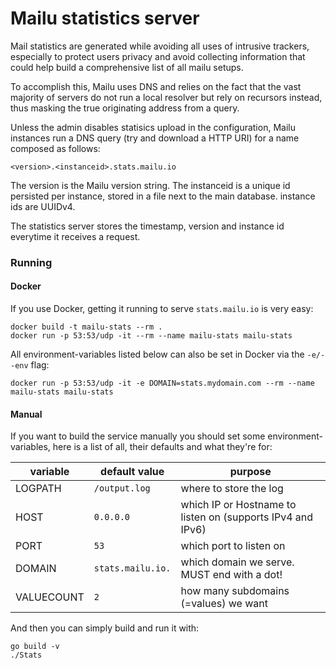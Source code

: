 # Mailu statistics server

Mail statistics are generated while avoiding all uses of intrusive trackers,
especially to protect users privacy and avoid collecting information that
could help build a comprehensive list of all mailu setups.

To accomplish this, Mailu uses DNS and relies on the fact that the vast
majority of servers do not run a local resolver but rely on recursors instead,
thus masking the true originating address from a query.

Unless the admin disables statisics upload in the configuration, Mailu
instances run a DNS query (try and download a HTTP URI) for a name composed
as follows:

```
<version>.<instanceid>.stats.mailu.io
```

The version is the Mailu version string. The instanceid is a unique id
persisted per instance, stored in a file next to the main database. instance
ids are UUIDv4.

The statistics server stores the timestamp, version and instance id
everytime it receives a request.

### Running

#### Docker

If you use Docker, getting it running to serve `stats.mailu.io` is very easy:

```
docker build -t mailu-stats --rm .
docker run -p 53:53/udp -it --rm --name mailu-stats mailu-stats
```

All environment-variables listed below can also be set in Docker via the `-e/--env` flag:
```
docker run -p 53:53/udp -it -e DOMAIN=stats.mydomain.com --rm --name mailu-stats mailu-stats
```

#### Manual

If you want to build the service manually you should set some environment-variables, here is a list of all, their defaults and what they're for:

|variable|default value|purpose|
|---|---|---|
|LOGPATH|`/output.log`|where to store the log|
|HOST|`0.0.0.0`|which IP or Hostname to listen on (supports IPv4 and IPv6)|
|PORT|`53`|which port to listen on|
|DOMAIN|`stats.mailu.io.`|which domain we serve. MUST end with a dot!|
|VALUECOUNT|`2`|how many subdomains (=values) we want|

And then you can simply build and run it with:

```
go build -v
./Stats
```
